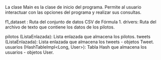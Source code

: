 La clase Main es la clase de inicio del programa. Permite al usuario interactuar con las opciones del programa y realizar sus consultas.

f1_dataset : Ruta del conjunto de datos CSV de Fórmula 1.
drivers: Ruta del archivo de texto que contiene los datos de los pilotos.

pilotos (ListaEnlazada<String>): Lista enlazada que almacena los pilotos.
tweets (ListaEnlazada<Tweet>): Lista enlazada que almacena los tweets - objetos Tweet.
usuarios (HashTableImpl<Long, User>): Tabla Hash que almacena los usuarios - objetos User.



